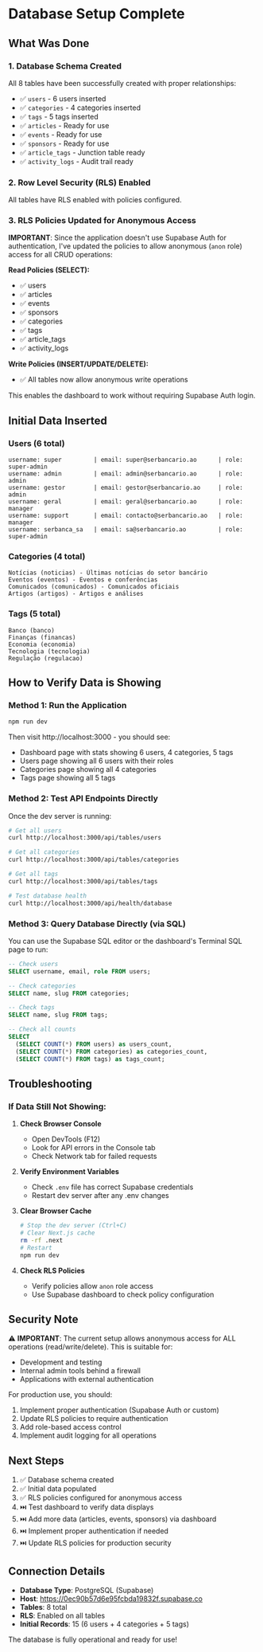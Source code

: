 # Database Setup Complete

## What Was Done

### 1. Database Schema Created
All 8 tables have been successfully created with proper relationships:
- ✅ `users` - 6 users inserted
- ✅ `categories` - 4 categories inserted
- ✅ `tags` - 5 tags inserted
- ✅ `articles` - Ready for use
- ✅ `events` - Ready for use
- ✅ `sponsors` - Ready for use
- ✅ `article_tags` - Junction table ready
- ✅ `activity_logs` - Audit trail ready

### 2. Row Level Security (RLS) Enabled
All tables have RLS enabled with policies configured.

### 3. RLS Policies Updated for Anonymous Access
**IMPORTANT**: Since the application doesn't use Supabase Auth for authentication, I've updated the policies to allow anonymous (`anon` role) access for all CRUD operations:

**Read Policies (SELECT):**
- ✅ users
- ✅ articles
- ✅ events
- ✅ sponsors
- ✅ categories
- ✅ tags
- ✅ article_tags
- ✅ activity_logs

**Write Policies (INSERT/UPDATE/DELETE):**
- ✅ All tables now allow anonymous write operations

This enables the dashboard to work without requiring Supabase Auth login.

## Initial Data Inserted

### Users (6 total)
```
username: super         | email: super@serbancario.ao      | role: super-admin
username: admin         | email: admin@serbancario.ao      | role: admin
username: gestor        | email: gestor@serbancario.ao     | role: admin
username: geral         | email: geral@serbancario.ao      | role: manager
username: support       | email: contacto@serbancario.ao   | role: manager
username: serbanca_sa   | email: sa@serbancario.ao         | role: super-admin
```

### Categories (4 total)
```
Notícias (noticias) - Últimas notícias do setor bancário
Eventos (eventos) - Eventos e conferências
Comunicados (comunicados) - Comunicados oficiais
Artigos (artigos) - Artigos e análises
```

### Tags (5 total)
```
Banco (banco)
Finanças (financas)
Economia (economia)
Tecnologia (tecnologia)
Regulação (regulacao)
```

## How to Verify Data is Showing

### Method 1: Run the Application
```bash
npm run dev
```
Then visit http://localhost:3000 - you should see:
- Dashboard page with stats showing 6 users, 4 categories, 5 tags
- Users page showing all 6 users with their roles
- Categories page showing all 4 categories
- Tags page showing all 5 tags

### Method 2: Test API Endpoints Directly
Once the dev server is running:

```bash
# Get all users
curl http://localhost:3000/api/tables/users

# Get all categories
curl http://localhost:3000/api/tables/categories

# Get all tags
curl http://localhost:3000/api/tables/tags

# Test database health
curl http://localhost:3000/api/health/database
```

### Method 3: Query Database Directly (via SQL)
You can use the Supabase SQL editor or the dashboard's Terminal SQL page to run:

```sql
-- Check users
SELECT username, email, role FROM users;

-- Check categories
SELECT name, slug FROM categories;

-- Check tags
SELECT name, slug FROM tags;

-- Check all counts
SELECT
  (SELECT COUNT(*) FROM users) as users_count,
  (SELECT COUNT(*) FROM categories) as categories_count,
  (SELECT COUNT(*) FROM tags) as tags_count;
```

## Troubleshooting

### If Data Still Not Showing:

1. **Check Browser Console**
   - Open DevTools (F12)
   - Look for API errors in the Console tab
   - Check Network tab for failed requests

2. **Verify Environment Variables**
   - Check `.env` file has correct Supabase credentials
   - Restart dev server after any .env changes

3. **Clear Browser Cache**
   ```bash
   # Stop the dev server (Ctrl+C)
   # Clear Next.js cache
   rm -rf .next
   # Restart
   npm run dev
   ```

4. **Check RLS Policies**
   - Verify policies allow `anon` role access
   - Use Supabase dashboard to check policy configuration

## Security Note

⚠️ **IMPORTANT**: The current setup allows anonymous access for ALL operations (read/write/delete). This is suitable for:
- Development and testing
- Internal admin tools behind a firewall
- Applications with external authentication

For production use, you should:
1. Implement proper authentication (Supabase Auth or custom)
2. Update RLS policies to require authentication
3. Add role-based access control
4. Implement audit logging for all operations

## Next Steps

1. ✅ Database schema created
2. ✅ Initial data populated
3. ✅ RLS policies configured for anonymous access
4. ⏭️ Test dashboard to verify data displays
5. ⏭️ Add more data (articles, events, sponsors) via dashboard
6. ⏭️ Implement proper authentication if needed
7. ⏭️ Update RLS policies for production security

## Connection Details

- **Database Type**: PostgreSQL (Supabase)
- **Host**: https://0ec90b57d6e95fcbda19832f.supabase.co
- **Tables**: 8 total
- **RLS**: Enabled on all tables
- **Initial Records**: 15 (6 users + 4 categories + 5 tags)

The database is fully operational and ready for use!
